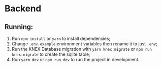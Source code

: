 # Backend

## Running:
  1. Run `npm install` or `yarn` to install dependencies;
  2. Change `.env.example` environment variables then rename it to just `.env`;
  3. Run the KNEX Database migration with `yarn knex:migrate` or `npm run knex:migrate` to create the sqlite table;
  4. Run `yarn dev` or `npm run dev` to run the project in development.